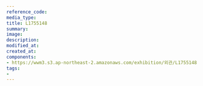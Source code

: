 ```yaml
---
reference_code:
media_type:
title: L1755148
summary:
image:
description:
modified_at:
created_at:
components:
- https://wwm3.s3.ap-northeast-2.amazonaws.com/exhibition/외관/L1755148.jpg
tags:
-
---
```


